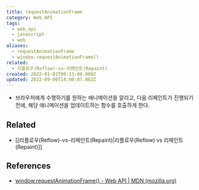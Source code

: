```yaml
---
title: requestAnimationFrame
category: Web API
tags:
  - web_api
  - javascript
  - web
aliases:
  - requestAnimationFrame
  - window.requestAnimationFrame()
related:
  - 리플로우(Reflow)-vs-리페인트(Repaint)
created: 2022-01-01T09:13:00.000Z
updated: 2022-09-06T14:00:07.083Z
---
```


- 브라우저에게 수행하기를 원하는 애니메이션을 알리고, 다음 리페인트가 진행되기 전에, 해당 애니메이션을 업데이트하는 함수를 호출하게 한다.

## Related

- [[리플로우(Reflow)-vs-리페인트(Repaint)|리플로우(Reflow) vs 리페인트(Repaint)]]

## References

- [window.requestAnimationFrame() - Web API | MDN (mozilla.org)](https://developer.mozilla.org/ko/docs/Web/API/window/requestAnimationFrame)
